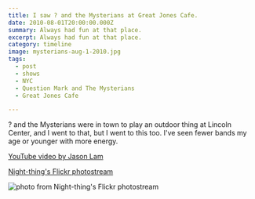 ```yaml
---
title: I saw ? and the Mysterians at Great Jones Cafe.
date: 2010-08-01T20:00:00.000Z
summary: Always had fun at that place.
excerpt: Always had fun at that place.
category: timeline
image: mysterians-aug-1-2010.jpg
tags:
  - post 
  - shows
  - NYC
  - Question Mark and The Mysterians
  - Great Jones Cafe

---
```


? and the Mysterians were in town to play an outdoor thing at Lincoln Center, and I went to that, but I went to this too. I've seen fewer bands my age or younger with more energy.

[YouTube video by Jason Lam](https://www.youtube.com/watch?v=MOqYycT0wvc)

[Night-thing's Flickr photostream](https://www.flickr.com/photos/80327698@N00/4882106531/in/photostream/)

![photo from Night-thing's Flickr photostream](/static/img/timeline/mysterians-aug-1-2010.jpg "photo from Night-thing's Flickr photostream")